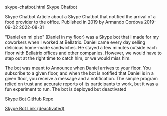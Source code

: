 skype-chatbot.html
Skype Chatbot

Skype Chatbot
Article about a Skype Chatbot that notified the arrival of a food provider to the office. Published in 2019 by Armando Cordova
2019-09-02
2022-08-31

"Daniel en mi piso" (Daniel in my floor) was a Skype bot that I made for my coworkers when I worked at Bellatrix. Daniel came every day selling delicious home-made sandwiches.
He stayed a few minutes outside each floor with Bellatrix offices and other companies. However, we would have to step out at the right time to catch him, or we would miss him.

The bot was meant to Announce when Daniel arrives to your floor. You subscribe to a given floor, and when the bot is notified that Daniel is in a given floor, you receive a message and a notification.
The simple program relied on trust and accurate reports of its participants to work, but it was a fun experiment to run. The bot is deployed but deactivated

[Skype Bot GitHub Repo](https://github.com/corlaez/df-bot)

[Skype Bot Link (deactivated)](https://join.skype.com/bot/6397acda-dd3f-46e2-a90b-af14bd2c6565)
